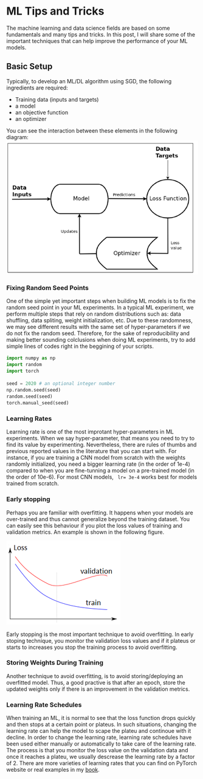 # ML Tips and Tricks

The machine learning and data science fields are based on some fundamentals and many tips and tricks. 
In this post, I will share some of the important techniques that can help improve the performance of your ML models.


## Basic Setup
Typically, to develop an ML/DL algorithm using SGD, the following ingredients are required:

- Training data (inputs and targets)
- a model 
- an objective function
- an optimizer

You can see the interaction between these elements in the following diagram:
![trainingloop](https://github.com/mravendi/mravendi.github.io/blob/master/images/tipstricks/trainingloop.png)



### Fixing Random Seed Points
One of the simple yet important steps when building ML models is to fix the random seed point in your ML experiments. In a typical ML experiment, we perform multiple steps that
rely on random distributions such as: data shuffling, data spliting, weight initialization, etc. Due to these randomness, we may see different results with the same set of hyper-parameters if we do not fix the random seed. Therefore, for the sake of reproducibility and making better sounding colclusions when doing ML experiments, try to add simple lines of codes right in the beggining of your scripts.

```python
import numpy as np
import random
import torch

seed = 2020 # an optional integer number
np.random.seed(seed)
random.seed(seed)
torch.manual_seed(seed)

```

### Learning Rates
Learning rate is one of the most improtant hyper-parameters in ML experiments. When we say hyper-parameter, that means you need to try to find its value by experimenting.
Nevertheless, there are rules of thumbs and previous reported values in the literature that you can start with. 
For instance, if you are training a CNN model from scratch with the weights randomly initialized, you need a bigger learning rate (in the order of 1e-4) compared to when you are fine-tunning a model on a pre-trained model (in the order of 10e-6). For most CNN models, ``` lr= 3e-4``` works best for models trained from scratch. 

### Early stopping
Perhaps you are familiar with overfitting. It happens when your models are over-trained and thus cannot generalize beyond the training dataset. You can easily see this 
behaviour if you plot the loss values of training and validation metrics. An example is shown in the following figure.

![ovefitting](https://github.com/mravendi/mravendi.github.io/blob/master/images/tipstricks/overfitting.png)


Early stopping is the most important technique to avoid overfitting. In early stoping technique, you monitor the validation loss values and if it plateus or starts to increases
you stop the training process to avoid overfitting.

### Storing Weights During Training
Another technique to avoid overfitting, is to avoid storing/deploying an overfitted model. Thus, a good practive is that after an epoch, store the updated weights only if 
there is an improvement in the validation metrics. 

### Learning Rate Schedules
When training an ML, it is normal to see that the loss function drops quickly and then stops at a certain point or plateus. In such situations, changing the learning rate
can help the model to scape the plateu and continoue with it decline. In order to change the learning rate, learning rate schedules have been used either manually or automatically to take care of the learning rate. The process is that you monitor the loss value on the validation data and once it reaches a plateu, we usually descrease 
the learning rate by a factor of 2. There are more varieties of learning rates that you can find on PyTorch website or real examples in my [book](https://www.amazon.com/PyTorch-Computer-Vision-Cookbook-computer/dp/1838644830/ref=sr_1_1_sspa?crid=357W25TVH92GN&dchild=1&keywords=pytorch+computer+vision+cookbook&qid=1592800424&sprefix=pytocrch+comp%2Caps%2C201&sr=8-1-spons&psc=1&spLa=ZW5jcnlwdGVkUXVhbGlmaWVyPUExTVlaS1VQVTQ5TUpMJmVuY3J5cHRlZElkPUEwMDc5NzE1U0xQVktER1FOVkMwJmVuY3J5cHRlZEFkSWQ9QTA4NDQ2ODFBN1pEOFhCN1dYUVAmd2lkZ2V0TmFtZT1zcF9hdGYmYWN0aW9uPWNsaWNrUmVkaXJlY3QmZG9Ob3RMb2dDbGljaz10cnVl).









